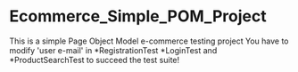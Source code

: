 Ecommerce_Simple_POM_Project
=======
This is a simple Page Object Model e-commerce testing project
You have to modify 'user e-mail' in *RegistrationTest *LoginTest and *ProductSearchTest to succeed the test suite!

